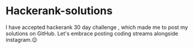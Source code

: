 # Hackerank-solutions
I have accepted hackerank 30 day challenge , which made me to post my solutions on GitHub. Let's embrace posting coding streams alongside instagram.😉
